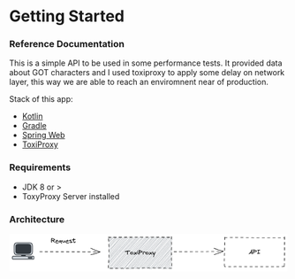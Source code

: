 # Getting Started

### Reference Documentation

This is a simple API to be used in some performance tests. It provided data about GOT characters and I used toxiproxy to apply some delay on network layer, this
way we are able to reach an enviromnent near of production.

Stack of this app:

* [Kotlin](https://kotlinlang.org/)
* [Gradle](https://docs.gradle.org)
* [Spring Web](https://docs.spring.io/spring-boot/docs/2.6.7/reference/htmlsingle/#boot-features-developing-web-applications)
* [ToxiProxy](https://github.com/shopify/toxiproxy)

### Requirements
* JDK 8 or >
* ToxyProxy Server installed

### Architecture
![Alt text](src/main/resources/static/readme-img.png?raw=true "App Design")